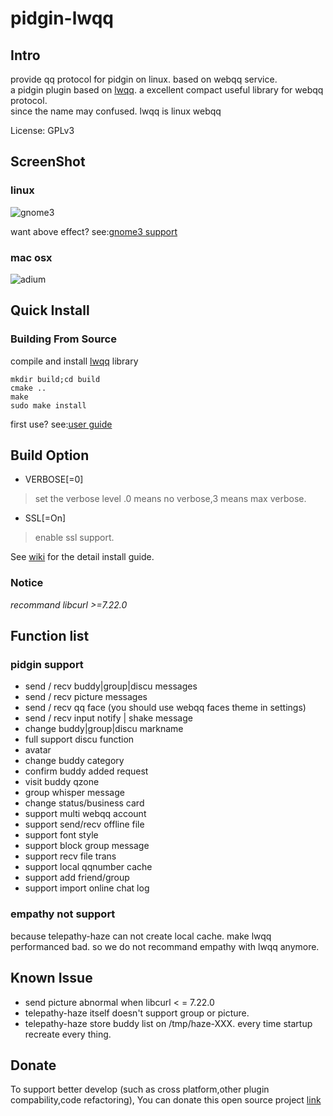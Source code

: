 pidgin-lwqq
===========

Intro
-----
 provide qq protocol for pidgin on linux. based on webqq service.  
 a pidgin plugin based on [lwqq](https://github.com/mathslinux/lwqq).
 a excellent compact useful library for webqq protocol.   
 since the name may confused. lwqq is linux webqq

License: GPLv3

ScreenShot
----------

### linux ###

![gnome3](http://i.imgur.com/8kuEPHI.png)

want above effect? see:[gnome3 support](https://github.com/xiehuc/pidgin-lwqq/wiki/gnome3-support)

### mac osx ###

![adium](http://i.imgur.com/y4vweAL.png)

Quick Install
-------------

### Building From Source

compile and install [lwqq](https://github.com/xiehuc/lwqq) library

    mkdir build;cd build
    cmake ..
    make
    sudo make install

first use? see:[user guide](https://github.com/xiehuc/pidgin-lwqq/wiki/simple-user-guide)

Build Option
------------

- VERBOSE[=0]
> set the verbose level .0 means no verbose,3 means max verbose.

- SSL[=On]
> enable ssl support.

See [wiki](https://github.com/xiehuc/pidgin-lwqq/wiki) for the detail install guide.


### Notice

*recommand libcurl >=7.22.0*

Function list
-------------

### pidgin support

* send / recv buddy|group|discu messages
* send / recv picture messages
* send / recv qq face (you should use webqq faces theme in settings)
* send / recv input notify | shake message
* change buddy|group|discu markname
* full support discu function
* avatar
* change buddy category
* confirm buddy added request
* visit buddy qzone
* group whisper message
* change status/business card
* support multi webqq account
* support send/recv offline file
* support font style
* support block group message
* support recv file trans
* support local qqnumber cache
* support add friend/group
* support import online chat log

### empathy not support ###

because telepathy-haze can not create local cache.
make lwqq performanced bad. 
so we do not recommand empathy with lwqq anymore.

Known Issue
-----------

* send picture abnormal when libcurl < = 7.22.0
* telepathy-haze itself doesn't support group or picture.
* telepathy-haze store buddy list on /tmp/haze-XXX.
  every time startup recreate every thing.

Donate
------

To support better develop (such as cross platform,other plugin compability,code refactoring),
You can donate this open source project [link](https://me.alipay.com/xiehuc)
